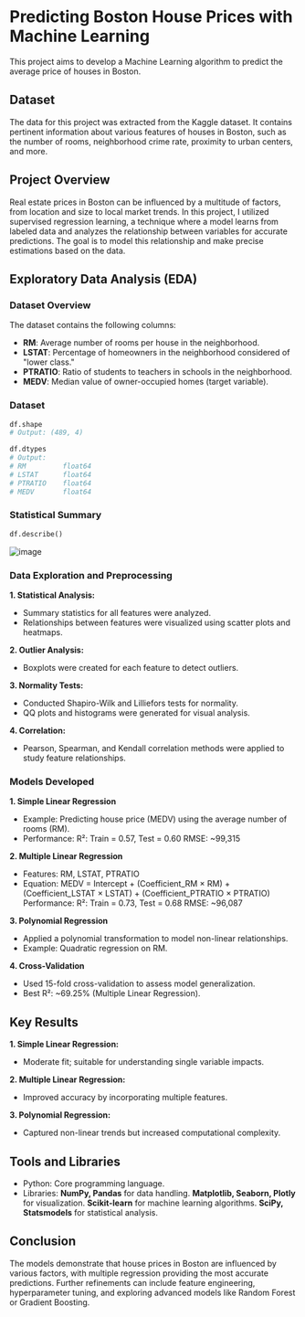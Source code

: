 # Predicting Boston House Prices with Machine Learning

This project aims to develop a Machine Learning algorithm to predict the average price of houses in Boston.

## Dataset

The data for this project was extracted from the Kaggle dataset. It contains pertinent information about various features of houses in Boston, such as the number of rooms, neighborhood crime rate, proximity to urban centers, and more.

## Project Overview

Real estate prices in Boston can be influenced by a multitude of factors, from location and size to local market trends. In this project, I utilized supervised regression learning, a technique where a model learns from labeled data and analyzes the relationship between variables for accurate predictions. The goal is to model this relationship and make precise estimations based on the data.

## Exploratory Data Analysis (EDA)

### Dataset Overview

The dataset contains the following columns:
- **RM**: Average number of rooms per house in the neighborhood.
- **LSTAT**: Percentage of homeowners in the neighborhood considered of "lower class."
- **PTRATIO**: Ratio of students to teachers in schools in the neighborhood.
- **MEDV**: Median value of owner-occupied homes (target variable).

### Dataset
```python
df.shape
# Output: (489, 4)

df.dtypes
# Output:
# RM         float64
# LSTAT      float64
# PTRATIO    float64
# MEDV       float64
```
### Statistical Summary
```python
df.describe()
```
![image](https://github.com/user-attachments/assets/5c720765-eba2-4af3-975f-bafe4236a58c)

### Data Exploration and Preprocessing
**1. Statistical Analysis:**
- Summary statistics for all features were analyzed.
- Relationships between features were visualized using scatter plots and heatmaps.

**2. Outlier Analysis:**
- Boxplots were created for each feature to detect outliers.

**3. Normality Tests:**
- Conducted Shapiro-Wilk and Lilliefors tests for normality.
- QQ plots and histograms were generated for visual analysis.

**4. Correlation:**
- Pearson, Spearman, and Kendall correlation methods were applied to study feature relationships.

### Models Developed
**1. Simple Linear Regression**
- Example: Predicting house price (MEDV) using the average number of rooms (RM).
- Performance:
R²: Train = 0.57, Test = 0.60
RMSE: ~99,315

**2. Multiple Linear Regression**
- Features: RM, LSTAT, PTRATIO
- Equation:
MEDV = Intercept + (Coefficient_RM × RM) + (Coefficient_LSTAT × LSTAT) + (Coefficient_PTRATIO × PTRATIO)
Performance:
R²: Train = 0.73, Test = 0.68
RMSE: ~96,087

**3. Polynomial Regression**
- Applied a polynomial transformation to model non-linear relationships.
- Example: Quadratic regression on RM.

**4. Cross-Validation**
- Used 15-fold cross-validation to assess model generalization.
- Best R²: ~69.25% (Multiple Linear Regression).

## Key Results
**1. Simple Linear Regression:**
- Moderate fit; suitable for understanding single variable impacts.

**2. Multiple Linear Regression:**
- Improved accuracy by incorporating multiple features.
  
**3. Polynomial Regression:**
- Captured non-linear trends but increased computational complexity.

## Tools and Libraries
- Python: Core programming language.
- Libraries:
   **NumPy, Pandas** for data handling.
   **Matplotlib, Seaborn, Plotly** for visualization.
   **Scikit-learn** for machine learning algorithms.
   **SciPy, Statsmodels** for statistical analysis.

## Conclusion
The models demonstrate that house prices in Boston are influenced by various factors, with multiple regression providing the most accurate predictions. Further refinements can include feature engineering, hyperparameter tuning, and exploring advanced models like Random Forest or Gradient Boosting.
